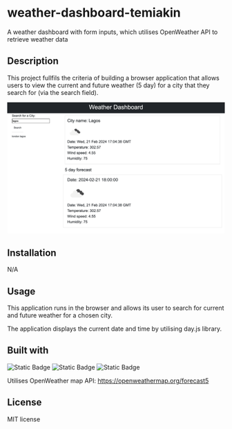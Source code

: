 # weather-dashboard-temiakin
A weather dashboard with form inputs, which utilises OpenWeather API to retrieve weather data

## Description

This project fullfils the criteria of building a browser application that allows users to view the current and future weather (5 day) for a city that they search for (via the search field).

![screenshot of page](assets/images/screencapture-file-Users-temiakindele-bootcamp-Homework-weather-dashboard-temiakin-index-html-2024-02-21-17_10_31.png)

## Installation

N/A

## Usage

This application runs in the browser and allows its user to search for current and future weather for a chosen city.

The application displays the current date and time by utilising day.js library.

## Built with

![Static Badge](https://img.shields.io/badge/HTML-blue) ![Static Badge](https://img.shields.io/badge/CSS-blue) ![Static Badge](https://img.shields.io/badge/JavaScript-blue)

Utilises OpenWeather map API: https://openweathermap.org/forecast5

## License

MIT license